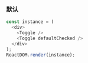 ### 默认

<!--start-code-->

```js
const instance = (
  <div>
    <Toggle />
    <Toggle defaultChecked />
  </div>
);
ReactDOM.render(instance);
```

<!--end-code-->
